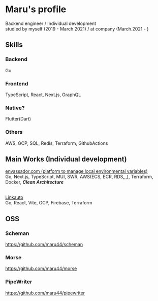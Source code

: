# Maru's profile


Backend engineer / Individual development<br/>
studied by myself (2019 - March.2021) / at company (March.2021 - )

## Skills
### Backend
Go
### Frontend
TypeScript, React, Next.js, GraphQL
### Native?
Flutter(Dart)
### Others
AWS, GCP, SQL, Redis, Terraform, GithubActions

## Main Works (Individual development)
[envassador.com (platform to manage local environmental variables)](https://envassador.com)<br/>
Go, Next.js, TypeScript, MUI, SWR, AWS(ECS, ECR, RDS,,,), Terraform, Docker, ___Clean Architecture___<br/><br/>

[Linkauto](https://linkauto.web.app)<br />
Go, React, Vite, GCP, Firebase, Terraform

## OSS

### Scheman
https://github.com/maru44/scheman

### Morse
https://github.com/maru44/morse

### PipeWriter
https://github.com/maru44/pipewriter
